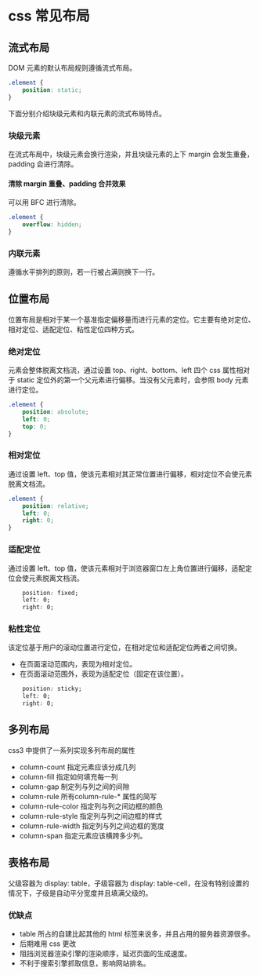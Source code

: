 # css 常见布局

## 流式布局
DOM 元素的默认布局规则遵循流式布局。
~~~css
.element {
    position: static;
}
~~~
下面分别介绍块级元素和内联元素的流式布局特点。

### 块级元素
在流式布局中，块级元素会换行渲染，并且块级元素的上下 margin 会发生重叠，padding 会进行清除。

#### 清除 margin 重叠、padding 合并效果
可以用 BFC 进行清除。
~~~css
.element {
    overflow: hidden;
}
~~~

### 内联元素
遵循水平排列的原则，若一行被占满则换下一行。

## 位置布局
位置布局是相对于某一个基准指定偏移量而进行元素的定位。它主要有绝对定位、相对定位、适配定位、粘性定位四种方式。

### 绝对定位
元素会整体脱离文档流，通过设置 top、right、bottom、left 四个 css 属性相对于 static 定位外的第一个父元素进行偏移。当没有父元素时，会参照 body 元素进行定位。
~~~css
.element {
    position: absolute;
    left: 0;
    top: 0;
} 
~~~

### 相对定位
通过设置 left、top 值，使该元素相对其正常位置进行偏移，相对定位不会使元素脱离文档流。
~~~css
.element {
    position: relative;
    left: 0;
    right: 0;
}
~~~

### 适配定位
通过设置 left、top 值，使该元素相对于浏览器窗口左上角位置进行偏移，适配定位会使元素脱离文档流。
~~~css
    position: fixed;
    left: 0;
    right: 0;
~~~

### 粘性定位
该定位基于用户的滚动位置进行定位，在相对定位和适配定位两者之间切换。
- 在页面滚动范围内，表现为相对定位。
- 在页面滚动范围外，表现为适配定位（固定在该位置）。
~~~css
    position: sticky;
    left: 0;
    right: 0;
~~~

## 多列布局
css3 中提供了一系列实现多列布局的属性
- column-count 指定元素应该分成几列
- column-fill 指定如何填充每一列
- column-gap 制定列与列之间的间隙
- column-rule 所有column-rule-* 属性的简写
- column-rule-color 指定列与列之间边框的颜色
- column-rule-style 指定列与列之间边框的样式
- column-rule-width 指定列与列之间边框的宽度
- column-span 指定元素应该横跨多少列。

## 表格布局
父级容器为 display: table，子级容器为 display: table-cell，在没有特别设置的情况下，子级是自动平分宽度并且填满父级的。

### 优缺点
- table 所占的自建比起其他的 html 标签来说多，并且占用的服务器资源很多。
- 后期难用 css 更改
- 阻挡浏览器渲染引擎的渲染顺序，延迟页面的生成速度。
- 不利于搜索引擎抓取信息，影响网站排名。